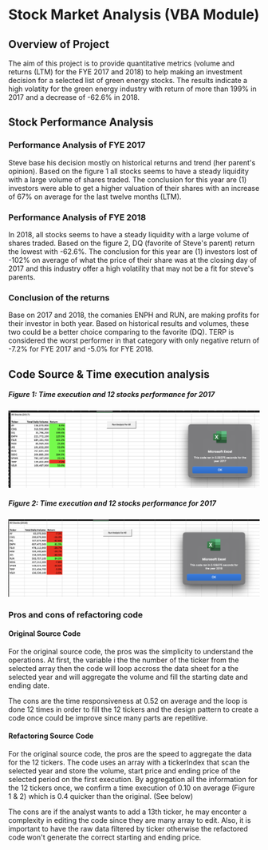 # Stock Market Analysis (VBA Module)
## Overview of Project
The aim of this project is to provide quantitative metrics (volume and returns (LTM) for the FYE 2017 and 2018) to help making an investment decision for a selected list of green energy stocks. The results indicate a high volatity for the green energy industry with return of more than 199% in 2017 and a decrease of -62.6% in 2018.

## Stock Performance Analysis
### Performance Analysis of FYE 2017
Steve base his decision mostly on historical returns and trend (her parent's opinion). Based on the figure 1 all stocks seems to have a steady liquidity with a large volume of shares traded. The conclusion for this year are (1) investors were able to get a higher valuation of their shares with an increase of 67% on average for the last twelve months (LTM).

### Performance Analysis of FYE 2018
In 2018, all stocks seems to have a steady liquidity with a large volume of shares traded. Based on the figure 2, DQ (favorite of Steve's parent) return the lowest with -62.6%. The conclusion for this year are (1) investors lost of -102% on average of what the price of their share was at the closing day of 2017 and this industry offer a high volatility that may not be a fit for steve's parents.

### Conclusion of the returns
Base on 2017 and 2018, the comanies ENPH and RUN, are making profits for their investor in both year. Based on historical results and volumes, these two could be a better choice comparing to the favorite (DQ). TERP is considered the worst performer in that category with only negative return of -7.2% for FYE 2017 and -5.0% for FYE 2018. 

## Code Source & Time execution analysis

##### Figure 1: Time execution and 12 stocks performance for 2017
![alt text](https://github.com/poboisvert/stock-analysis/blob/main/Resources/VBA_Challenge_2017.png?raw=true)
##### Figure 2: Time execution and 12 stocks performance for 2017
![alt text](https://github.com/poboisvert/stock-analysis/blob/main/Resources/VBA_Challenge_2018.png?raw=true)

### Pros and cons of refactoring code

#### Original Source Code
For the original source code, the pros was the simplicity to understand the operations. At first, the variable i the the number of the ticker from the selected array then the code will loop accross the data sheet for a the selected year and will aggregate the volume and fill the starting date and ending date. 

The cons are the time responsiveness at 0.52 on average and the loop is done 12 times in order to fill the 12 tickers and the design pattern to create a code once could be improve since many parts are repetitive.

#### Refactoring Source Code
For the original source code, the pros are the speed to aggregate the data for the 12 tickers. The code uses an array with a tickerIndex that scan the selected year and store the volume, start price and ending price of the selected period on the first execution. By aggregation all the information for the 12 tickers once, we confirm a time execution of 0.10 on average (Figure 1 & 2) which is 0.4 quicker than the original. (See below)

The cons are if the analyst wants to add a 13th ticker, he may enconter a complexity in editing the code since they are many array to edit. Also, it is important to have the raw data filtered by ticker otherwise the refactored code won't generate the correct starting and ending price.
